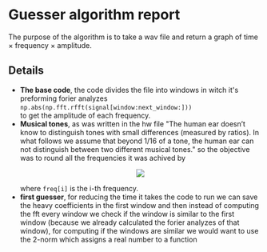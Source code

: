 # Guesser algorithm report

The purpose of the algorithm is to take a wav file and return a graph of time × frequency × amplitude.

## Details

 - **The base code**, the code divides the file into windows in witch it's preforming forier analyzes  
`np.abs(np.fft.rfft(signal[window:next_window:]))`  
to get the amplitude of each frequency.
 - **Musical tones**, as was written in the hw file "The human ear doesn’t know to distinguish tones with small differences (measured by ratios). In what follows we assume that beyond 1/16 of a tone, the human ear can not distinguish between two different musical tones." so the objective was to round all the frequencies it was achived by <p align="center"> <img src="https://render.githubusercontent.com/render/math?math=\text{freq[i]}=440\cdot2^{\left(\frac{\text{round}\left(48\cdot\log_{2}\left(\frac{\text{freq[i]}}{440}\right)\right)}{48}\right)}"> </p> where `freq[i]` is the i-th frequency.
 - **first guesser**, for reducing the time it takes the code to run we can save the heavy coefficients in the first window and then instead of computing the fft every window we check if the window is similar to the first window (because we already calculated the forier analyzes of that window), for computing if the windows are similar we would want to use the 2-norm which assigns a real number to a function
